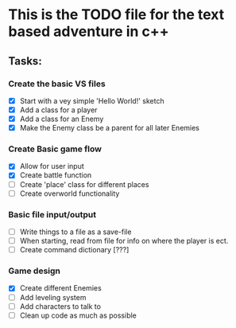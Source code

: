 # This is the TODO file for the text based adventure in c++

## Tasks:

### Create the basic VS files
 * [X] Start with a vey simple 'Hello World!' sketch
 * [X] Add a class for a player
 * [X] Add a class for an Enemy
 * [X] Make the Enemy class be a parent for all later Enemies

### Create Basic game flow
 * [X] Allow for user input
 * [X] Create battle function
 * [ ] Create 'place' class for different places
 * [ ] Create overworld functionality
  
### Basic file input/output
 * [ ] Write things to a file as a save-file
 * [ ] When starting, read from file for info on where the player is ect.
 * [ ] Create command dictionary [???]
  
### Game design
 * [X] Create different Enemies
 * [ ] Add leveling system
 * [ ] Add characters to talk to
 * [ ] Clean up code as much as possible
